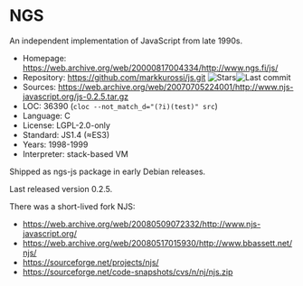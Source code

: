 # NGS

An independent implementation of JavaScript from late 1990s.

* Homepage:    https://web.archive.org/web/20000817004334/http://www.ngs.fi/js/
* Repository:  https://github.com/markkurossi/js.git <span class="shields"><img src="https://img.shields.io/github/stars/markkurossi/js?label=&style=flat-square" alt="Stars" title="Stars"><img src="https://img.shields.io/github/last-commit/markkurossi/js?label=&style=flat-square" alt="Last commit" title="Last commit"></span>
* Sources:     https://web.archive.org/web/20070705224001/http://www.njs-javascript.org/js-0.2.5.tar.gz
* LOC:         36390 (`cloc --not_match_d="(?i)(test)" src`)
* Language:    C
* License:     LGPL-2.0-only
* Standard:    JS1.4 (≈ES3)
* Years:       1998-1999
* Interpreter: stack-based VM

Shipped as ngs-js package in early Debian releases.

Last released version 0.2.5.

There was a short-lived fork NJS:
  * https://web.archive.org/web/20080509072332/http://www.njs-javascript.org/
  * https://web.archive.org/web/20080517015930/http://www.bbassett.net/njs/
  * https://sourceforge.net/projects/njs/
  * https://sourceforge.net/code-snapshots/cvs/n/nj/njs.zip
